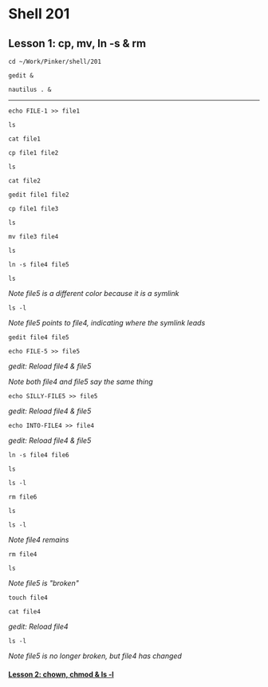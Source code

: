 # Shell 201
## Lesson 1: cp, mv, ln -s & rm

`cd ~/Work/Pinker/shell/201`

`gedit &`

`nautilus . &`
___

`echo FILE-1 >> file1`

`ls`

`cat file1`

`cp file1 file2`

`ls`

`cat file2`

`gedit file1 file2`

`cp file1 file3`

`ls`

`mv file3 file4`

`ls`

`ln -s file4 file5`

`ls`

*Note file5 is a different color because it is a symlink*

`ls -l`

*Note file5 points to file4, indicating where the symlink leads*

`gedit file4 file5`

`echo FILE-5 >> file5`

*gedit: Reload file4 & file5*

*Note both file4 and file5 say the same thing*

`echo SILLY-FILE5 >> file5`

*gedit: Reload file4 & file5*

`echo INTO-FILE4 >> file4`

*gedit: Reload file4 & file5*

`ln -s file4 file6`

`ls`

`ls -l`

`rm file6`

`ls`

`ls -l`

*Note file4 remains*

`rm file4`

`ls`

*Note file5 is "broken"*

`touch file4`

`cat file4`

*gedit: Reload file4*

`ls -l`

*Note file5 is no longer broken, but file4 has changed*

#### [Lesson 2: chown, chmod & ls -l](https://github.com/inkVerb/pinker/blob/master/101-shell/Lesson-02.md)
